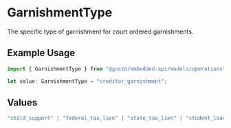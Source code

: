 # GarnishmentType

The specific type of garnishment for court ordered garnishments.

## Example Usage

```typescript
import { GarnishmentType } from "@gusto/embedded-api/models/operations";

let value: GarnishmentType = "creditor_garnishment";
```

## Values

```typescript
"child_support" | "federal_tax_lien" | "state_tax_lien" | "student_loan" | "creditor_garnishment" | "federal_loan" | "other_garnishment"
```